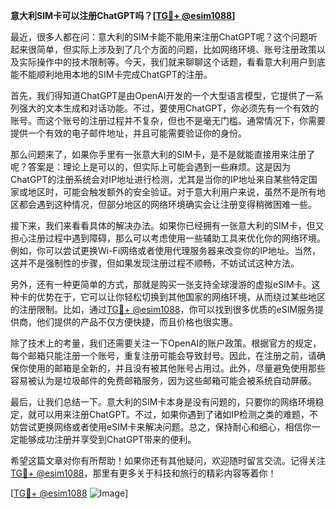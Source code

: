**意大利SIM卡可以注册ChatGPT吗？[[TG💪+ @esim1088](https://t.me/s/esim1088)]**

最近，很多人都在问：意大利的SIM卡能不能用来注册ChatGPT呢？这个问题听起来很简单，但实际上涉及到了几个方面的问题，比如网络环境、账号注册政策以及实际操作中的技术限制等。今天，我们就来聊聊这个话题，看看意大利用户到底能不能顺利地用本地的SIM卡完成ChatGPT的注册。

首先，我们得知道ChatGPT是由OpenAI开发的一个大型语言模型，它提供了一系列强大的文本生成和对话功能。不过，要使用ChatGPT，你必须先有一个有效的账号。而这个账号的注册过程并不复杂，但也不是毫无门槛。通常情况下，你需要提供一个有效的电子邮件地址，并且可能需要验证你的身份。

那么问题来了，如果你手里有一张意大利的SIM卡，是不是就能直接用来注册了呢？答案是：理论上是可以的，但实际上可能会遇到一些麻烦。这是因为ChatGPT的注册系统会对IP地址进行检测，尤其是当你的IP地址来自某些特定国家或地区时，可能会触发额外的安全验证。对于意大利用户来说，虽然不是所有地区都会遇到这种情况，但部分地区的网络环境确实会让注册变得稍微困难一些。

接下来，我们来看看具体的解决办法。如果你已经拥有一张意大利的SIM卡，但又担心注册过程中遇到障碍，那么可以考虑使用一些辅助工具来优化你的网络环境。例如，你可以尝试更换Wi-Fi网络或者使用代理服务器来改变你的IP地址。当然，这并不是强制性的步骤，但如果发现注册过程不顺畅，不妨试试这种方法。

另外，还有一种更简单的方式，那就是购买一张支持全球漫游的虚拟eSIM卡。这种卡的优势在于，它可以让你轻松切换到其他国家的网络环境，从而绕过某些地区的注册限制。比如，通过[TG💪+ @esim1088](https://t.me/s/esim1088)，你可以找到很多优质的eSIM服务提供商，他们提供的产品不仅方便快捷，而且价格也很实惠。

除了技术上的考量，我们还需要关注一下OpenAI的账户政策。根据官方的规定，每个邮箱只能注册一个账号，重复注册可能会导致封号。因此，在注册之前，请确保你使用的邮箱是全新的，并且没有被其他账号占用过。此外，尽量避免使用那些容易被认为是垃圾邮件的免费邮箱服务，因为这些邮箱可能会被系统自动屏蔽。

最后，让我们总结一下。意大利的SIM卡本身是没有问题的，只要你的网络环境稳定，就可以用来注册ChatGPT。不过，如果你遇到了诸如IP检测之类的难题，不妨尝试更换网络或者使用eSIM卡来解决问题。总之，保持耐心和细心，相信你一定能够成功注册并享受到ChatGPT带来的便利。

希望这篇文章对你有所帮助！如果你还有其他疑问，欢迎随时留言交流。记得关注[TG💪+ @esim1088](https://t.me/s/esim1088)，那里有更多关于科技和旅行的精彩内容等着你！

[[TG💪+ @esim1088](https://t.me/s/esim1088) ![Image](https://i.postimg.cc/4NQfJmqS/Snipaste-2025-05-13-00-14-12.png)]
